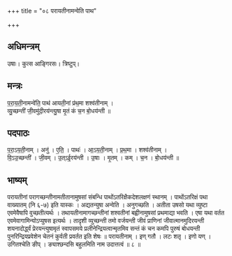 +++
title = "०८ परायतीनामन्वेति पाथ"

+++
## अधिमन्त्रम्
उषाः। कुत्स आङ्गिरसः। त्रिष्टुप्।

## मन्त्रः
प॒रा॒य॒ती॒नामन्वे॑ति॒ पाथ॑ आयती॒नां प्र॑थ॒मा शश्व॑तीनाम् ।  
व्यु॒च्छन्ती॑ जी॒वमु॑दी॒रय॑न्त्यु॒षा मृ॒तं कं च॒न बो॒धय॑न्ती ॥

## पदपाठः
प॒रा॒ऽय॒ती॒नाम् । अनु॑ । ए॒ति॒ । पाथः॑ । आ॒ऽय॒ती॒नाम् । प्र॒थ॒मा । शश्व॑तीनाम् ।  
वि॒ऽउ॒च्छन्ती॑ । जी॒वम् । उ॒त्ऽई॒रय॑न्ती । उ॒षाः । मृ॒तम् । कम् । च॒न । बो॒धय॑न्ती ॥

## भाष्यम्
परायतीनां परागच्छन्तीनामतीतानामुषसां संबन्धि पाथोंऽतरिक्षैकदेशलक्षणं स्थानम् । पाथोंऽतरिक्षं पथा वाख्यातम् (नि ६-७) इति यास्कः । अद्यतन्युषा अन्वेति । अनुगच्छति । अतीता उषसो यथा व्युष्टा एवमेवैषापि वुच्छतीत्यर्थः । तथायतीनामागच्छन्तीनां शश्वतीनां बह्वीनामुषसां प्रथमाद्या भवति । एषा यथा वर्तत एवमेवागामिन्योऽप्युषस इत्यर्थः । तादृशी व्युच्छन्ती तमो वर्जयन्ती जीवं प्राणिनां जीवात्मानमुदिरयन्ती शयनादोर्द्ध्वं प्रेरयन्त्युषामृतं स्वापसमये प्रलीनेन्द्रियत्वान्मृतमिव सन्तं कं चन कमपि पुरुषं बोधयन्ती पुनरिन्द्रियप्रवेशेन चेतनं कुर्वती प्रवर्तत इति शेषः ॥ परायतीनाम् । इण् गतौ । लटः शतृ । इणो यण् । उगितश्चेति ङीप् । ङ्याश्छन्दसि बहुलमिति नाम उदात्तत्वं ॥ ८ ॥